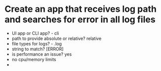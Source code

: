 # Create an app that receives log path and searches for error in all log files
 - UI app or CLI app? - cli
 - path to provide absolute or relative? relative 
 - file types for logs? - .log
 - string to match? [ERROR]
 - is performance an issue? yes
 - no cpu/memory limits
 - 